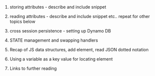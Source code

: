 

1. storing attributes - describe and include snippet
2. reading attributes - describe and include snippet
etc.. repeat for other topics below


3. cross session persistence - setting up Dynamo DB
4. STATE management and swapping handlers
5. Recap of JS data structures, add element, read JSON dotted notation
6. Using a variable as a key value for locating element
7. Links to further reading


